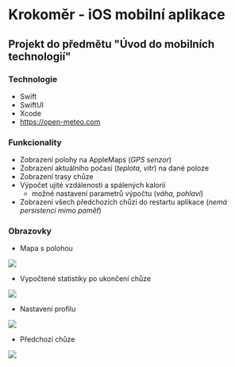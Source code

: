 # Krokoměr - iOS mobilní aplikace
## Projekt do předmětu "Úvod do mobilních technologií"
### Technologie
* Swift
* SwiftUI
* Xcode
* https://open-meteo.com

### Funkcionality
* Zobrazení polohy na AppleMaps (*GPS senzor*)
* Zobrazení aktuálního počasí (*teplota, vítr*) na dané poloze
* Zobrazení trasy chůze
* Výpočet ujité vzdálenosti a spálených kalorií
    * možné nastavení parametrů výpočtu (*váha, pohlaví*)
* Zobrazení všech předchozích chůzí do restartu aplikace (*nemá persistenci mimo paměť*)

### Obrazovky
* Mapa s polohou

![](https://codimd.trask.cz/uploads/0416ddf8-b564-4e72-9261-96f7f9990521.png)

* Vypočtené statistiky po ukončení chůze

![](https://codimd.trask.cz/uploads/aac9f6d9-cab4-4f72-b9b8-fffb1cda1859.png)


* Nastavení profilu

![](https://codimd.trask.cz/uploads/6efc1f5d-d298-474e-b59a-da8ed4a65e07.png)

* Předchozí chůze

![](https://codimd.trask.cz/uploads/a91632d7-f786-4dde-88bb-b7882eafc2de.png)
